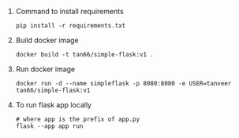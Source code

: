 1. Command to install requirements
    ```
    pip install -r requirements.txt
    ```

2. Build docker image
    ```
    docker build -t tan66/simple-flask:v1 .
    ```
    
3. Run docker image
    ```
    docker run -d --name simpleflask -p 8080:8080 -e USER=tanveer tan66/simple-flask:v1
    ```

4. To run flask app locally
    ```
    # where app is the prefix of app.py
    flask --app app run
    ```